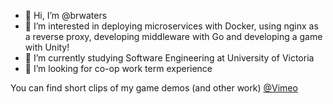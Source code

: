 - 👋 Hi, I’m @brwaters
- 👀 I’m interested in deploying microservices with Docker, using nginx as a reverse proxy, developing middleware with Go and developing a game with Unity!
- 🌱 I’m currently studying Software Engineering at University of Victoria
- 💞️ I’m looking for co-op work term experience

You can find short clips of my game demos (and other work) [@Vimeo](https://vimeo.com/user207393122)

<!---
brwaters/brwaters is a ✨ special ✨ repository because its `README.md` (this file) appears on your GitHub profile.
You can click the Preview link to take a look at your changes.
--->
